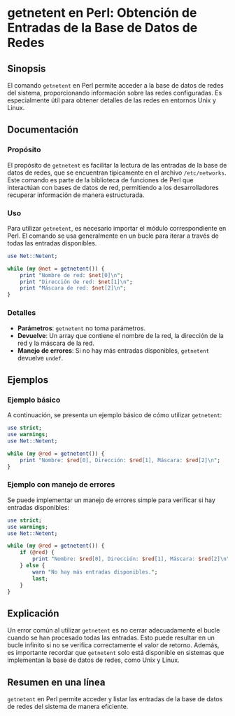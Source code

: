 <!--
Meta Description: # getnetent en Perl: Obtención de Entradas de la Base de Datos de Redes ## Sinopsis El comando `getnetent` en Perl permite acceder a la base de datos ...
Meta Keywords: red, getnetent, perl, entradas, redes
-->

# getnetent en Perl: Obtención de Entradas de la Base de Datos de Redes

## Sinopsis
El comando `getnetent` en Perl permite acceder a la base de datos de redes del sistema, proporcionando información sobre las redes configuradas. Es especialmente útil para obtener detalles de las redes en entornos Unix y Linux.

## Documentación
### Propósito
El propósito de `getnetent` es facilitar la lectura de las entradas de la base de datos de redes, que se encuentran típicamente en el archivo `/etc/networks`. Este comando es parte de la biblioteca de funciones de Perl que interactúan con bases de datos de red, permitiendo a los desarrolladores recuperar información de manera estructurada.

### Uso
Para utilizar `getnetent`, es necesario importar el módulo correspondiente en Perl. El comando se usa generalmente en un bucle para iterar a través de todas las entradas disponibles.

```perl
use Net::Netent;

while (my @net = getnetent()) {
    print "Nombre de red: $net[0]\n";
    print "Dirección de red: $net[1]\n";
    print "Máscara de red: $net[2]\n";
}
```

### Detalles
- **Parámetros**: `getnetent` no toma parámetros.
- **Devuelve**: Un array que contiene el nombre de la red, la dirección de la red y la máscara de la red.
- **Manejo de errores**: Si no hay más entradas disponibles, `getnetent` devuelve `undef`.

## Ejemplos
### Ejemplo básico
A continuación, se presenta un ejemplo básico de cómo utilizar `getnetent`:

```perl
use strict;
use warnings;
use Net::Netent;

while (my @red = getnetent()) {
    print "Nombre: $red[0], Dirección: $red[1], Máscara: $red[2]\n";
}
```

### Ejemplo con manejo de errores
Se puede implementar un manejo de errores simple para verificar si hay entradas disponibles:

```perl
use strict;
use warnings;
use Net::Netent;

while (my @red = getnetent()) {
    if (@red) {
        print "Nombre: $red[0], Dirección: $red[1], Máscara: $red[2]\n";
    } else {
        warn "No hay más entradas disponibles.";
        last;
    }
}
```

## Explicación
Un error común al utilizar `getnetent` es no cerrar adecuadamente el bucle cuando se han procesado todas las entradas. Esto puede resultar en un bucle infinito si no se verifica correctamente el valor de retorno. Además, es importante recordar que `getnetent` solo está disponible en sistemas que implementan la base de datos de redes, como Unix y Linux.

## Resumen en una línea
`getnetent` en Perl permite acceder y listar las entradas de la base de datos de redes del sistema de manera eficiente.
